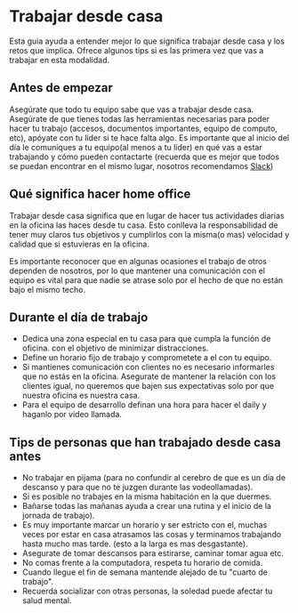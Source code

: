 # Trabajar desde casa

Esta guia ayuda a entender mejor lo que significa trabajar desde casa y los retos que implica. Ofrece algunos tips si es las primera vez que vas a trabajar en esta modalidad.

## Antes de empezar
Asegúrate que todo tu equipo sabe que vas a trabajar desde casa.
Asegúrate de que tienes todas las herramientas necesarias para poder hacer tu trabajo (accesos, documentos importantes, equipo de computo, etc), apóyate con tu líder si te hace falta algo.
Es importante que al inicio del día le comuniques a tu equipo(al menos a tu líder) en qué vas a estar trabajando y cómo pueden contactarte (recuerda que es mejor que todos se puedan encontrar en el mismo lugar, nosotros recomendamos [Slack](../general/slack.md))

## Qué significa hacer home office
Trabajar desde casa significa que en lugar de hacer tus actividades diarias en la oficina las haces desde tu casa. Esto conlleva la responsabilidad de tener muy claros tus objetivos y cumplirlos con la misma(o mas) velocidad y calidad que si estuvieras en la oficina.

Es importante reconocer que en algunas ocasiones el trabajo de otros dependen de nosotros, por lo que mantener una comunicación con el equipo es vital para que nadie se atrase solo por el hecho de que no están bajo el mismo techo.

## Durante el día de trabajo
 * Dedica una zona especial en tu casa para que cumpla la función de oficina. con el objetivo de minimizar distracciones.
 * Define un horario fijo de trabajo y comprometete a el con tu equipo.
 * Si mantienes comunicación con clientes no es necesario informarles que no estás en la oficina. Asegurate de mantener la relación con los clientes igual, no queremos que bajen sus expectativas solo por que nuestra oficina es nuestra casa.
 * Para el equipo de desarrollo definan una hora para hacer el daily y haganlo por video llamada.
 
 
## Tips de personas que han trabajado desde casa antes

* No trabajar en pijama (para no confundir al cerebro de que es un dia de descanso y para que no te juzgen durante las vodeollamadas).
* Si es posible no trabajes en la misma habitación en la que duermes.
* Bañarse todas las mañanas ayuda a crear una rutina y el inicio de la jornada de trabajo).
* Es muy importante marcar un horario y ser estricto con el, muchas veces por estar en casa atrasamos las cosas y terminamos trabajando hasta mucho mas tarde. (esto a la larga es mas desgastante).
* Asegurate de tomar descansos para estirarse, caminar tomar agua etc.
* No comas frente a la computadora, respeta tu horario de comida.
* Cuando llegue el fin de semana mantende alejado de tu "cuarto de trabajo".
* Recuerda socializar con otras personas, la soledad puede afectar tu salud mental.

 

